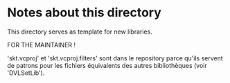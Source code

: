 # Notes about this directory

This directory serves as template for new libraries.

FOR THE MAINTAINER !

'skt.vcproj' et 'skt.vcproj.filters' sont dans le repository parce qu'ils servent de patrons pour les fichiers équivalents des autres bibliothèques (voir 'DVLSetLib').